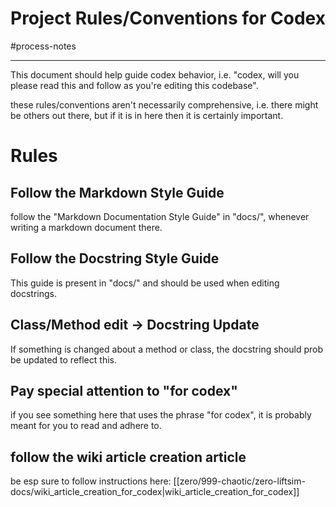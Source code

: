 # Project Rules/Conventions for Codex

#process-notes

***

This document should help guide codex behavior, i.e. "codex, will you please
read this and follow as you're editing this codebase". 

these rules/conventions aren't necessarily comprehensive, i.e. there might be
others out there, but if it is in here then it is certainly important.  

# Rules

## Follow the Markdown Style Guide 

follow the "Markdown Documentation Style Guide" in "docs/", whenever writing a
markdown document there. 

## Follow the Docstring Style Guide

This guide is present in "docs/" and should be used when editing docstrings. 

## Class/Method edit -> Docstring Update

If something is changed about a method or class, the docstring should prob be
updated to reflect this.  

## Pay special attention to "for codex"

if you see something here that uses the phrase "for codex", it is probably meant for you to read and adhere to. 

## follow the wiki article creation article 

be esp sure to follow instructions here: [[zero/999-chaotic/zero-liftsim-docs/wiki_article_creation_for_codex|wiki_article_creation_for_codex]]

